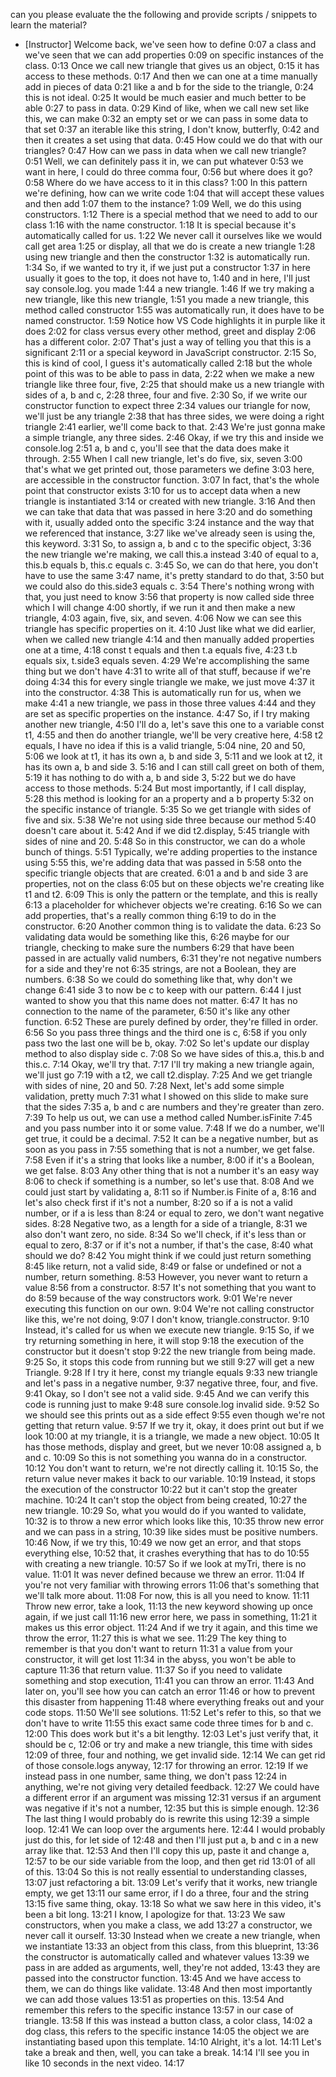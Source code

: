 can you please evaluate the the following and provide scripts / snippets to learn the material? 


- [Instructor] Welcome back, we've seen how to define
0:07
a class and we've seen that we can add properties
0:09
on specific instances of the class.
0:13
Once we call new triangle that gives us an object,
0:15
it has access to these methods.
0:17
And then we can one at a time manually add in pieces of data
0:21
like a and b for the side to the triangle,
0:24
this is not ideal.
0:25
It would be much easier and much better to be able
0:27
to pass in data.
0:29
Kind of like, when we call new set like this, we can make
0:32
an empty set or we can pass in some data to that set
0:37
an iterable like this string, I don't know, butterfly,
0:42
and then it creates a set using that data.
0:45
How could we do that with our triangles?
0:47
How can we pass in data when we call new triangle?
0:51
Well, we can definitely pass it in, we can put whatever
0:53
we want in here, I could do three comma four,
0:56
but where does it go?
0:58
Where do we have access to it in this class?
1:00
In this pattern we're defining, how can we write code
1:04
that will accept these values and then add
1:07
them to the instance?
1:09
Well, we do this using constructors.
1:12
There is a special method that we need to add to our class
1:16
with the name constructor.
1:18
It is special because it's automatically called for us.
1:22
We never call it ourselves like we would call get area
1:25
or display, all that we do is create a new triangle
1:28
using new triangle and then the constructor
1:32
is automatically run.
1:34
So, if we wanted to try it, if we just put a constructor
1:37
in here usually it goes to the top, it does not have to,
1:40
and in here, I'll just say console.log. you made
1:44
a new triangle.
1:46
If we try making a new triangle, like this new triangle,
1:51
you made a new triangle, this method called constructor
1:55
was automatically run, it does have to be named constructor.
1:59
Notice how VS Code highlights it in purple like it does
2:02
for class versus every other method, greet and display
2:06
has a different color.
2:07
That's just a way of telling you that this is a significant
2:11
or a special keyword in JavaScript constructor.
2:15
So, this is kind of cool, I guess it's automatically called
2:18
but the whole point of this was to be able to pass in data,
2:22
when we make a new triangle like three four, five,
2:25
that should make us a new triangle with sides of a, b and c,
2:28
three, four and five.
2:30
So, if we write our constructor function to expect three
2:34
values our triangle for now, we'll just be any triangle
2:38
that has three sides, we were doing a right triangle
2:41
earlier, we'll come back to that.
2:43
We're just gonna make a simple triangle, any three sides.
2:46
Okay, if we try this and inside we console.log
2:51
a, b and c, you'll see that the data does make it through.
2:55
When I call new triangle, let's do five, six, seven
3:00
that's what we get printed out, those parameters we define
3:03
here, are accessible in the constructor function.
3:07
In fact, that's the whole point that constructor exists
3:10
for us to accept data when a new triangle is instantiated
3:14
or created with new triangle.
3:16
And then we can take that data that was passed in here
3:20
and do something with it, usually added onto the specific
3:24
instance and the way that we referenced that instance,
3:27
like we've already seen is using the, this keyword.
3:31
So, to assign a, b and c to the specific object,
3:36
the new triangle we're making, we call this.a instead
3:40
of equal to a, this.b equals b, this.c equals c.
3:45
So, we can do that here, you don't have to use the same
3:47
name, it's pretty standard to do that,
3:50
but we could also do this.side3 equals c.
3:54
There's nothing wrong with that, you just need to know
3:56
that property is now called side three which I will change
4:00
shortly, if we run it and then make a new triangle,
4:03
again, five, six, and seven.
4:06
Now we can see this triangle has specific properties on it.
4:10
Just like what we did earlier, when we called new triangle
4:14
and then manually added properties one at a time,
4:18
const t equals and then t.a equals five,
4:23
t.b equals six, t.side3 equals seven.
4:29
We're accomplishing the same thing but we don't have
4:31
to write all of that stuff, because if we're doing
4:34
this for every single triangle we make, we just move
4:37
it into the constructor.
4:38
This is automatically run for us, when we make
4:41
a new triangle, we pass in those three values
4:44
and they are set as specific properties on the instance.
4:47
So, if I try making another new triangle,
4:50
I'll do a, let's save this one to a variable const t1,
4:55
and then do another triangle, we'll be very creative here,
4:58
t2 equals, I have no idea if this is a valid triangle,
5:04
nine, 20 and 50,
5:06
we look at t1, it has its own a, b and side 3,
5:11
and we look at t2, it has its own a, b and side 3.
5:16
and I can still call greet on both of them,
5:19
it has nothing to do with a, b and side 3,
5:22
but we do have access to those methods.
5:24
But most importantly, if I call display,
5:28
this method is looking for an a property and a b property
5:32
on the specific instance of triangle.
5:35
So we get triangle with sides of five and six.
5:38
We're not using side three because our method
5:40
doesn't care about it.
5:42
And if we did t2.display,
5:45
triangle with sides of nine and 20.
5:48
So in this constructor, we can do a whole bunch of things.
5:51
Typically, we're adding properties to the instance using
5:55
this, we're adding data that was passed in
5:58
onto the specific triangle objects that are created.
6:01
a and b and side 3 are properties, not on the class
6:05
but on these objects we're creating like t1 and t2.
6:09
This is only the pattern or the template, and this is really
6:13
a placeholder for whichever objects we're creating.
6:16
So we can add properties, that's a really common thing
6:19
to do in the constructor.
6:20
Another common thing is to validate the data.
6:23
So validating data would be something like this,
6:26
maybe for our triangle, checking to make sure the numbers
6:29
that have been passed in are actually valid numbers,
6:31
they're not negative numbers for a side and they're not
6:35
strings, are not a Boolean, they are numbers.
6:38
So we could do something like that, why don't we change
6:41
side 3 to now be c to keep with our pattern.
6:44
I just wanted to show you that this name does not matter.
6:47
It has no connection to the name of the parameter,
6:50
it's like any other function.
6:52
These are purely defined by order, they're filled in order.
6:56
So you pass three things and the third one is c,
6:58
if you only pass two the last one will be b, okay.
7:02
So let's update our display method to also display side c.
7:08
So we have sides of this.a, this.b and this.c.
7:14
Okay, we'll try that.
7:17
I'll try making a new triangle again, we'll just go
7:19
with a t2, we call t2.display.
7:25
And we get triangle with sides of nine, 20 and 50.
7:28
Next, let's add some simple validation, pretty much
7:31
what I showed on this slide to make sure that the sides
7:35
a, b and c are numbers and they're greater than zero.
7:39
To help us out, we can use a method called Number.isFinite
7:45
and you pass number into it or some value.
7:48
If we do a number, we'll get true, it could be a decimal.
7:52
It can be a negative number, but as soon as you pass in
7:55
something that is not a number, we get false.
7:58
Even if it's a string that looks like a number,
8:00
if it's a Boolean, we get false.
8:03
Any other thing that is not a number it's an easy way
8:06
to check if something is a number, so let's use that.
8:08
And we could just start by validating a,
8:11
so if Number.is Finite of a,
8:16
and let's also check first if it's not a number,
8:20
so if a is not a valid number, or if a is less than
8:24
or equal to zero, we don't want negative sides.
8:28
Negative two, as a length for a side of a triangle,
8:31
we also don't want zero, no side.
8:34
So we'll check, if it's less than or equal to zero,
8:37
or if it's not a number, if that's the case,
8:40
what should we do?
8:42
You might think if we could just return something
8:45
like return, not a valid side,
8:49
or false or undefined or not a number, return something.
8:53
However, you never want to return a value
8:56
from a constructor.
8:57
It's not something that you want to do
8:59
because of the way constructors work.
9:01
We're never executing this function on our own.
9:04
We're not calling constructor like this, we're not doing,
9:07
I don't know, triangle.constructor.
9:10
Instead, it's called for us when we execute new triangle.
9:15
So, if we try returning something in here, it will stop
9:18
the execution of the constructor but it doesn't stop
9:22
the new triangle from being made.
9:25
So, it stops this code from running but we still
9:27
will get a new Triangle.
9:28
If I try it here, const my triangle equals
9:33
new triangle and let's pass in a negative number,
9:37
negative three, four, and five.
9:41
Okay, so I don't see not a valid side.
9:45
And we can verify this code is running just to make
9:48
sure console.log invalid side.
9:52
So we should see this prints out as a side effect
9:55
even though we're not getting that return value.
9:57
If we try it, okay, it does print out but if we look
10:00
at my triangle, it is a triangle, we made a new object.
10:05
It has those methods, display and greet, but we never
10:08
assigned a, b and c.
10:09
So this is not something you wanna do in a constructor.
10:12
You don't want to return, we're not directly calling it.
10:15
So, the return value never makes it back to our variable.
10:19
Instead, it stops the execution of the constructor
10:22
but it can't stop the greater machine.
10:24
It can't stop the object from being created,
10:27
the new triangle.
10:29
So, what you would do if you wanted to validate,
10:32
is to throw a new error which looks like this,
10:35
throw new error and we can pass in a string,
10:39
like sides must be positive numbers.
10:46
Now, if we try this,
10:49
we now get an error, and that stops everything else,
10:52
that, it crashes everything that has to do
10:55
with creating a new triangle.
10:57
So if we look at myTri, there is no value.
11:01
It was never defined because we threw an error.
11:04
If you're not very familiar with throwing errors
11:06
that's something that we'll talk more about.
11:08
For now, this is all you need to know.
11:11
Throw new error, take a look,
11:13
the new keyword showing up once again, if we just call
11:16
new error here, we pass in something,
11:21
it makes us this error object.
11:24
And if we try it again, and this time we throw the error,
11:27
this is what we see.
11:29
The key thing to remember is that you don't want to return
11:31
a value from your constructor, it will get lost
11:34
in the abyss, you won't be able to capture
11:36
that return value.
11:37
So if you need to validate something and stop execution,
11:41
you can throw an error.
11:43
And later on, you'll see how you can catch an error
11:46
or how to prevent this disaster from happening
11:48
where everything freaks out and your code stops.
11:50
We'll see solutions.
11:52
Let's refer to this, so that we don't have to write
11:55
this exact same code three times for b and c.
12:00
This does work but it's a bit lengthy.
12:03
Let's just verify that, it should be c,
12:06
or try and make a new triangle, this time with sides
12:09
of three, four and nothing, we get invalid side.
12:14
We can get rid of those console.logs anyway,
12:17
for throwing an error.
12:19
If we instead pass in one number, same thing, we don't pass
12:24
in anything, we're not giving very detailed feedback.
12:27
We could have a different error if an argument was missing
12:31
versus if an argument was negative if it's not a number,
12:35
but this is simple enough.
12:36
The last thing I would probably do is rewrite this using
12:39
a simple loop.
12:41
We can loop over the arguments here.
12:44
I would probably just do this, for let side of
12:48
and then I'll just put a, b and c in a new array like that.
12:53
And then I'll copy this up, paste it and change a,
12:57
to be our side variable from the loop, and then get rid
13:01
of all of this.
13:04
So this is not really essential to understanding classes,
13:07
just refactoring a bit.
13:09
Let's verify that it works, new triangle empty, we get
13:11
our same error, if I do a three, four and the string
13:15
five same thing, okay.
13:18
So what we saw here in this video, it's been a bit long.
13:21
I know, I apologize for that.
13:23
We saw constructors, when you make a class, we add
13:27
a constructor, we never call it ourself.
13:30
Instead when we create a new triangle, when we instantiate
13:33
an object from this class, from this blueprint,
13:36
the constructor is automatically called and whatever values
13:39
we pass in are added as arguments, well, they're not added,
13:43
they are passed into the constructor function.
13:45
And we have access to them, we can do things like validate.
13:48
And then most importantly we can add those values
13:51
as properties on this.
13:54
And remember this refers to the specific instance
13:57
in our case of triangle.
13:58
If this was instead a button class, a color class,
14:02
a dog class, this refers to the specific instance
14:05
the object we are instantiating based upon this template.
14:10
Alright, it's a lot.
14:11
Let's take a break and then, well, you can take a break.
14:14
I'll see you in like 10 seconds in the next video.
14:17
